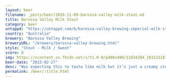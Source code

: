 ```yaml
---
layout: beer
filename: _posts/beer/2016-11-09-barossa-valley-milk-stout.md
title: Barossa Valley Milk Stout
category: beer
untappd: "https://untappd.com/b/barossa-valley-brewing-imperial-milk-stout/269196"
country: "Australia"
brewery: "Barossa Valley Brewing"
breweryURL: "/brewery/barossa-valley-brewing.html"
style: "Stout - Milk / Sweet"
score: 8
img: https://scontent.xx.fbcdn.net/v/t1.0-0/p480x480/11034204_10153118792398745_930727431364883158_n.jpg?oh=6686c1b322f2357d62cf6bd018dc520b&oe=5B1B4BCA
beer-date: "2015-02-27"
desc: "Was expecting this to taste like milk but it’s just a creamy stout"
permalink: /beer/:title.html
---
```

